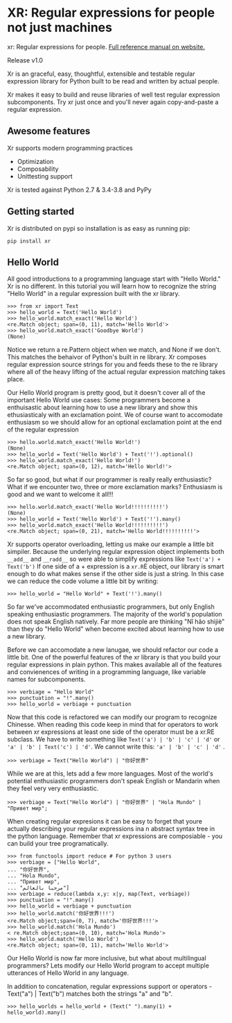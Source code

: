 # XR: Regular expressions for people not just machines

xr: Regular expressions for people.  [Full reference manual on website.](https://xr.deprince.io)

Release v1.0

Xr is an graceful, easy, thoughtful, extensible and testable regular expression library for Python built to be read and written by actual people.

Xr makes it easy to build and reuse libraries of well test regular expression subcomponents. Try xr just once and you'll never again copy-and-paste a regular expression.

## Awesome features

Xr supports modern programming practices
* Optimization
* Composability
* Unittesting support

Xr is tested against Python 2.7 & 3.4-3.8 and PyPy

## Getting started

Xr is distributed on pypi so installation is as easy as running pip:

    pip install xr
    
    
## Hello World

All good introductions to a programming language start with "Hello World." Xr is no different. In this tutorial you will learn how to recognize the string "Hello World" in a regular expression built with the xr library.

    >>> from xr import Text
    >>> hello_world = Text('Hello World')
    >>> hello_world.match_exact('Hello World')
    <re.Match object; span=(0, 11), match='Hello World'>
    >>> hello_world.match_exact('Goodbye World')
    (None)

Notice we return a re.Pattern object when we match, and None if we don't. This matches the behaivor of Python's built in re library. Xr composes regular expression source strings for you and feeds these to the re library where all of the heavy lifting of the actual regular expression matching takes place.

Our Hello World program is pretty good, but it doesn't cover all of the important Hello World use cases: Some programmers become a enthuisastic about learning how to use a new library and show this ethusiasticaly with an exclamation point. We of course want to accomodate enthusiasm so we should allow for an optional exclamation point at the end of the regular expression

    >>> hello.world.match_exact('Hello World!')
    (None)
    >>> hello_world = Text('Hello World') + Text('!').optional()
    >>> hello_world.match_exact('Hello World!')
    <re.Match object; span=(0, 12), match='Hello World!'>

So far so good, but what if our programmer is really really enthusiastic? What if we encounter two, three or more exclamation marks? Enthusiasm is good and we want to welcome it all!!!

    >>> hello.world.match_exact('Hello World!!!!!!!!!!')
    (None)
    >>> hello_world = Text('Hello World') + Text('!').many()
    >>> hello_world.match_exact('Hello World!!!!!!!!!!')
    <re.Match object; span=(0, 21), match='Hello World!!!!!!!!!!'>
 
Xr supports operator overloading, letting us make our example a little bit simpiler. Because the underlying regular expression object implements both `__add__` and `__radd__` so were able to simplify expressions like `Text('a') + Text('b')` If one side of a + expression is a `xr.R`E object, our library is smart enough to do what makes sense if the other side is just a string. In this case we can reduce the code volume a little bit by writing:

    >>> hello_world = "Hello World" + Text('!').many()

So far we've accommodated enthusiastic programmers, but only English speaking enthusiastic programmers. The majority of the world's population does not speak English natively. Far more people are thinking "Nǐ hǎo shìjiè" than they do "Hello World" when become excited about learning how to use a new library.

Before we can accomodate a new lanugae, we should refactor our code a little bit. One of the powerful features of the xr library is that you build your regular expressions in plain python. This makes available all of the features and convienences of writing in a programming language, like variable names for subcomponents.

    >>> verbiage = "Hello World"
    >>> punctuation = "!".many()
    >>> hello_world = verbiage + punctuation

Now that this code is refactored we can modify our program to recognize Chinesse. When reading this code keep in mind that for operators to work between xr expressions at least one side of the operator must be a xr.RE subclass. We have to write something like `Text('a') | 'b' | 'c' | 'd'` or `'a' | 'b' | Text('c') | 'd'`. We cannot write this: `'a' | 'b' | 'c' | 'd'` .

    >>> verbiage = Text("Hello World") | "你好世界"

While we are at this, lets add a few more languages. Most of the world's potential enthusiastic programmers don't speak English or Mandarin when they feel very very enthusiastic.

    >>> verbiage = Text("Hello World") | "你好世界" | "Hola Mundo" | "Привет мир";

When creating regular expresions it can be easy to forget that youre actually describing your regular expressions ina n abstract syntax tree in the python language. Remember that xr expressions are composiable - you can build your tree programatically.

    >>> from functools import reduce # For python 3 users 
    >>> verbiage = ["Hello World",
    ... "你好世界",
    ... "Hola Mundo",
    ... "Привет мир",
    ... "مرحبا بالعالم"]
    >>> verbiage = reduce(lambda x,y: x|y, map(Text, verbiage))
    >>> punctuation = "!".many()
    >>> hello_world = verbiage + punctuation
    >>> hello_world.match('你好世界!!!')
    <re.Match object;span=(0, 7), match='你好世界!!!'>
    >>> hello_world.match('Hola Mundo')
    < re.Match object;span=(0, 10), match='Hola Mundo'>
    >>> hello_world.match('Hello World')
    <re.Match object; span=(0, 11), match='Hello World'>

Our Hello World is now far more inclusive, but what about multilingual programmers? Lets modify our Hello World program to accept multiple utterances of Hello World in any language.

In addition to concatenation, regular expressions support or operators - Text("a") | Text("b") matches both the strings "a" and "b".

    >>> hello_worlds = hello_world + (Text(" ").many(1) + hello_world).many()
